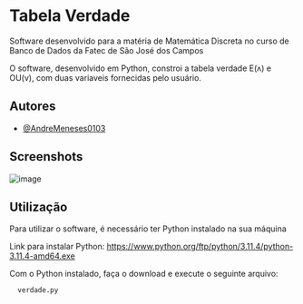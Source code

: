 # Tabela Verdade
Software desenvolvido para a matéria de Matemática Discreta no curso de Banco de Dados da Fatec de São José dos Campos

O software, desenvolvido em Python, constroi a tabela verdade E(ʌ) e OU(v), com duas variaveis fornecidas pelo usuário.

## Autores

- [@AndreMeneses0103](https://github.com/AndreMeneses0103)


## Screenshots

![image](https://github.com/AndreMeneses0103/Programas-MD/assets/89109574/b534b29b-772d-4730-ae3f-d8e478f1d1a0)


## Utilização

Para utilizar o software, é necessário ter Python instalado na sua máquina

Link para instalar Python: https://www.python.org/ftp/python/3.11.4/python-3.11.4-amd64.exe


Com o Python instalado, faça o download e execute o seguinte arquivo:

```bash
  verdade.py
```
